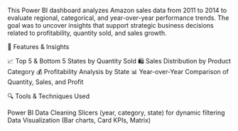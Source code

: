 This Power BI dashboard analyzes Amazon sales data from 2011 to 2014 to evaluate regional, categorical, and year-over-year performance trends. The goal was to uncover insights that support strategic business decisions related to profitability, quantity sold, and sales growth.

🧩 Features & Insights

📈 Top 5 & Bottom 5 States by Quantity Sold
🛍️ Sales Distribution by Product Category
💰 Profitability Analysis by State
📊 Year-over-Year Comparison of Quantity, Sales, and Profit

🔍 Tools & Techniques Used

Power BI
Data Cleaning
Slicers (year, category, state) for dynamic filtering
Data Visualization (Bar charts, Card KPIs, Matrix)



